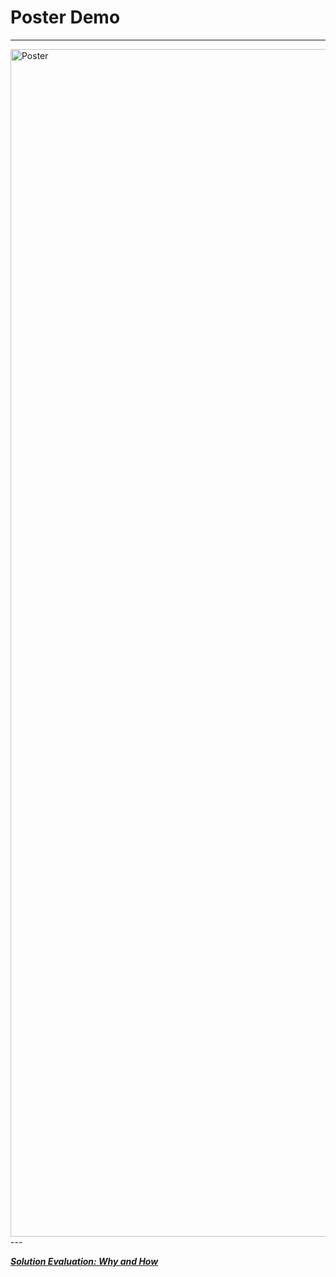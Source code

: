 # Poster Demo
---
<img src="https://github.com/user-attachments/assets/04bd8f4b-6108-46d6-93c0-6ba7d97f8530" alt="Poster" width="1900"/>
---

***[Solution Evaluation: Why and How](https://quanhoanngoc.notion.site/Evaluating-a-solution-f3774f8590cc4ecfbe8293ed6d464705?pvs=25)***
